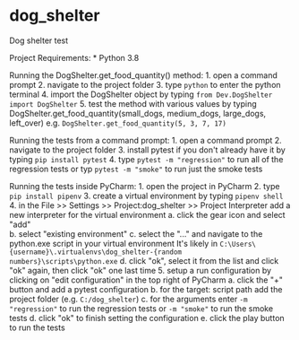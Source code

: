 # dog_shelter
Dog shelter test

Project Requirements:
    * Python 3.8

Running the DogShelter.get_food_quantity() method:
    1. open a command prompt
    2. navigate to the project folder
    3. type `python` to enter the python terminal
    4. import the DogShelter object by typing `from Dev.DogShelter import DogShelter`
    5. test the method with various values by typing
        DogShelter.get_food_quantity(small_dogs, medium_dogs, large_dogs, left_over)
        e.g. `DogShelter.get_food_quantity(5, 3, 7, 17)`

Running the tests from a command prompt:
    1. open a command prompt
    2. navigate to the project folder
    3. install pytest if you don't already have it by typing `pip install pytest`
    4. type `pytest -m "regression"` to run all of the regression tests
        or typ `pytest -m "smoke"` to run just the smoke tests
    
Running the tests inside PyCharm:
    1. open the project in PyCharm
    2. type `pip install pipenv`
    3. create a virtual environment by typing `pipenv shell`
    4. in the File >> Settings >> Project:dog_shelter >> Project Interpreter
        add a new interpreter for the virtual environment
        a. click the gear icon and select "add"   
        b. select "existing environment"
        c. select the "..." and navigate to the python.exe script in your virtual environment
            It's likely in `C:\Users\{username}\.virtualenvs\dog_shelter-{random numbers}\scripts\python.exe`
        d. click "ok", select it from the list and click "ok" again, then click "ok" one last time
    5. setup a run configuration by clicking on "edit configuration" in the top right of PyCharm
        a. click the "+" button and add a pytest configuration
        b. for the target: script path add the project folder (e.g. `C:/dog_shelter`)
        c. for the arguments enter `-m "regression"` to run the regression tests or
            `-m "smoke"` to run the smoke tests
        d. click "ok" to finish setting the configuration
        e. click the play button to run the tests
